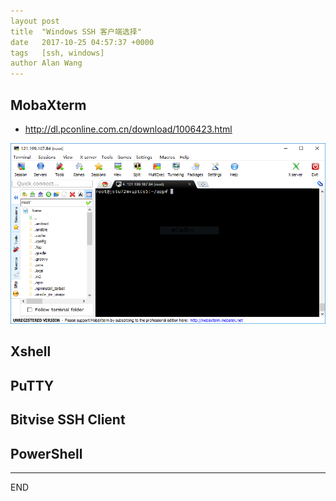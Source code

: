 ```yaml
---
layout post
title  "Windows SSH 客户端选择"
date   2017-10-25 04:57:37 +0000
tags   [ssh, windows]
author Alan Wang
---
```


## MobaXterm

- http://dl.pconline.com.cn/download/1006423.html

![](/assets/images/2017-10-25-windows-ssh-client/mobaxterm.png)

## Xshell

## PuTTY

## Bitvise SSH Client

## PowerShell

---
END

